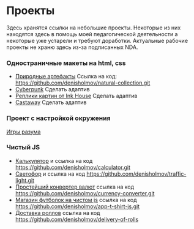 # Проекты

Здесь хранятся ссылки на небольшие проекты. Некоторые из них находятся здесь в помощь моей педагогической деятельности а некоторые уже устарели и требуют доработки. Актуальные рабочие проекты не храню здесь из-за подписанных NDA. 

### Одностраничные макеты на html, css

- [Природные артефакты](https://denisholmov.github.io/natural-collection/) Ссылка на код: https://github.com/denisholmov/natural-collection.git
- [Cyberpunk](https://denisholmov.github.io/landing-cyberpunk/) Сделать адаптив
- [Реплики картин от Ink House](https://denisholmov.github.io/ink-house/) Сделать адаптив
- [Castaway](https://denisholmov.github.io/castaway/) Сделать адаптив

### Проект с настройкой окружения
[Игры разума](https://github.com/denisholmov/frontend-project-44)

### Чистый JS
+ [Калькулятор](https://denisholmov.github.io/calculator/) и ссылка на код https://github.com/denisholmov/calculator.git
+ [Светофор](https://denisholmov.github.io/traffic-light/) и ссылка на код https://github.com/denisholmov/traffic-light.git
+ [Простейший конвертер валют](https://denisholmov.github.io/currency-converter/) ссылка на код https://github.com/denisholmov/currency-converter.git
+ [Магазин футболок на чистом js](https://denisholmov.github.io/app-t-shirt-js/) ссылка на код https://github.com/denisholmov/app-t-shirt-js.git
+ [Доставка роллов](https://denisholmov.github.io/delivery-of-rolls/) ссылка на код https://github.com/denisholmov/delivery-of-rolls
